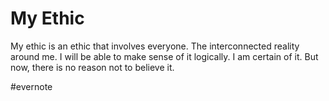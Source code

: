 # My Ethic

My ethic is an ethic that involves everyone. The interconnected reality around me. I will be able to make sense of it logically. I am certain of it. But now, there is no reason not to believe it.

\#evernote

